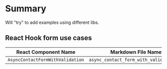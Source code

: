 # Summary
Will "try" to add examples using different libs.

## React Hook form use cases

| React Component Name             | Markdown File Name                      |
| -------------------------------- | --------------------------------------- |
| `AsyncContactFormWithValidation` | `async_contact_form_with_validation.md` |
